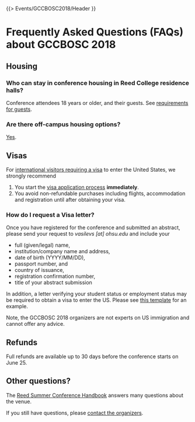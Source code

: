 {{> Events/GCCBOSC2018/Header }}

# Frequently Asked Questions (FAQs) about GCCBOSC 2018

## Housing

### Who can stay in conference housing in Reed College residence halls?

Conference attendees 18 years or older, and their guests.  See [requirements for guests](/src/events/gccbosc2018/venue/index.md#guests). 

### Are there off-campus housing options?

[Yes](/src/events/gccbosc2018/venue/index.md#other-options). 


## Visas

For [international visitors requiring a visa](https://help.cbp.gov/app/answers/detail/a_id/572/~/entering-the-u.s.---documents-required-for-foreign-nationals-%28international) to enter the United States, we strongly recommend

1. You start the [visa application process](https://travel.state.gov/content/travel/en/us-visas.html) **immediately**.
1. You avoid non-refundable purchases including flights, accommodation and registration until after obtaining your visa.

### How do I request a Visa letter?

Once you have registered for the conference and submitted an abstract, please send your request to *vasilevs [at] ohsu.edu*  and include your

* full (given/legal) name,
* institution/company name and address,
* date of birth (YYYY/MM/DD),
* passport number, and
* country of issuance,
* registration confirmation number,
* title of your abstract submission

In addition, a letter verifying your student status or employment status may be required to obtain a visa to enter the US. Please see [this template](https://depot.galaxyproject.org/hub/attachments/events/gccbosc2018/gccbosc2018-employment-student-letter-example.docx) for an example.

Note, the GCCBOSC 2018 organizers are not experts on US immigration and cannot offer any advice.


## Refunds

Full refunds are available up to 30 days before the conference starts on June 25.

## Other questions?

The [Reed Summer Conference Handbook](https://www.reed.edu/cep/assets/pdfs/reed-summer-conference-handbook.pdf) answers many questions about the venue.

If you still have questions, please [contact the organizers](/src/events/gccbosc2018/organizers/index.md).
